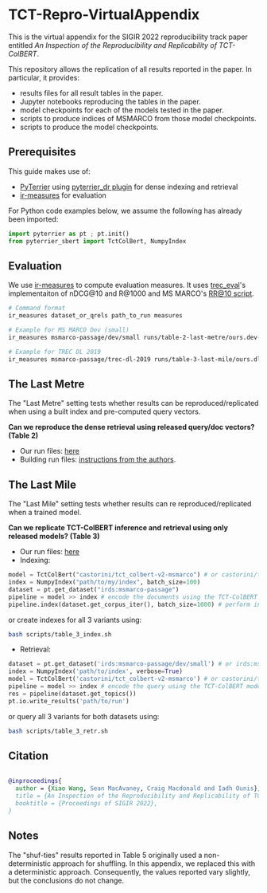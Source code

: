 # TCT-Repro-VirtualAppendix

This is the virtual appendix for the SIGIR 2022 reproducibility track paper entitled *An Inspection of the Reproducibility and Replicability of TCT-ColBERT*.

This repository allows the replication of all results reported in the paper. In particular, it provides:
 - results files for all result tables in the paper.
 - Jupyter notebooks reproducing the tables in the paper.
 - model checkpoints for each of the models tested in the paper.
 - scripts to produce indices of MSMARCO from those model checkpoints.
 - scripts to produce the model checkpoints.

## Prerequisites

This guide makes use of:
 - [PyTerrier](https://github.com/terrier-org/pyterrier) using [pyterrier_dr plugin](https://github.com/terrierteam/pyterrier_dr) for dense indexing and retrieval
 - [ir-measures](https://ir-measur.es/) for evaluation

For Python code examples below, we assume the following has already been imported:
```python
import pyterrier as pt ; pt.init()
from pyterrier_sbert import TctColBert, NumpyIndex
```

## Evaluation

We use [ir-measures](https://ir-measur.es/) to compute evaluation measures. It uses [trec_eval](https://github.com/usnistgov/trec_eval)'s implementaiton of nDCG@10 and R@1000 and MS MARCO's [RR@10 script](https://github.com/microsoft/MSMARCO-Passage-Ranking/blob/master/ms_marco_eval.py).

```bash
# Command format
ir_measures dataset_or_qrels path_to_run measures

# Example for MS MARCO Dev (small)
ir_measures msmarco-passage/dev/small runs/table-2-last-metre/ours.dev-sm.tct-colbert.run.gz RR@10 R@1000

# Example for TREC DL 2019
ir_measures msmarco-passage/trec-dl-2019 runs/table-3-last-mile/ours.dl19.tct-colbert.run.gz nDCG@10 R@1000
```

## The Last Metre

The "Last Metre" setting tests whether results can be reproduced/replicated when using a built index and pre-computed query vectors.

**Can we reproduce the dense retrieval using released query/doc vectors? (Table 2)**

 - Our run files: [here](runs/table-2-last-metre)
 - Building run files: [instructions from the authors](https://github.com/castorini/pyserini/blob/master/docs/experiments-tct_colbert-v2.md).

## The Last Mile

The "Last Mile" setting tests whether results can re reproduced/replicated when a trained model.

**Can we replicate TCT-ColBERT inference and retrieval using only released models? (Table 3)**

 - Our run files: [here](runs/table-3-last-mile)
 - Indexing:

```python
model = TctColBert("castorini/tct_colbert-v2-msmarco") # or castorini/tct_colbert-v2-hn-msmarco or castorini/tct_colbert-v2-hnp-msmarco
index = NumpyIndex("path/to/my/index", batch_size=100)
dataset = pt.get_dataset("irds:msmarco-passage")
pipeline = model >> index # encode the documents using the TCT-ColBERT model and pass the results to the dense index
pipeline.index(dataset.get_corpus_iter(), batch_size=1000) # perform indexing (this will take time)
```

or create indexes for all 3 variants using:

```bash
bash scripts/table_3_index.sh
```

 - Retrieval:

```python
dataset = pt.get_dataset('irds:msmarco-passage/dev/small') # or irds:msmarco-passage/trec-dl-2019/judged
index = NumpyIndex('path/to/index', verbose=True)
model = TctColBert('castorini/tct_colbert-v2-msmarco') # or castorini/tct_colbert-v2-hn-msmarco or castorini/tct_colbert-v2-hnp-msmarco
pipeline = model >> index # encode the query using the TCT-ColBERT model and query the dense index
res = pipeline(dataset.get_topics())
pt.io.write_results('path/to/run')
```

or query all 3 variants for both datasets using:

```bash
bash scripts/table_3_retr.sh
```

## Citation

```bibtex

@inproceedings{
  author = {Xiao Wang, Sean MacAvaney, Craig Macdonald and Iadh Ounis},
  title = {An Inspection of the Reproducibility and Replicability of TCT-ColBERT},
  booktitle = {Proceedings of SIGIR 2022},
}
```

## Notes

The "shuf-ties" results reported in Table 5 originally used a non-deterministic approach for shuffling. In this appendix, we replaced this with a deterministic
approach. Consequently, the values reported vary slightly, but the conclusions do not change.
